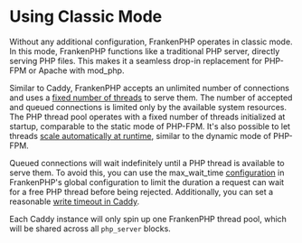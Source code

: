 # Using Classic Mode

Without any additional configuration, FrankenPHP operates in classic mode. In this mode, FrankenPHP functions like a traditional PHP server, directly serving PHP files. This makes it a seamless drop-in replacement for PHP-FPM or Apache with mod_php.

Similar to Caddy, FrankenPHP accepts an unlimited number of connections and uses a [fixed number of threads](config.md#caddyfile-config) to serve them. The number of accepted and queued connections is limited only by the available system resources.
The PHP thread pool operates with a fixed number of threads initialized at startup, comparable to the static mode of PHP-FPM. It's also possible to let threads [scale automatically at runtime](performance.md#max_threads), similar to the dynamic mode of PHP-FPM.

Queued connections will wait indefinitely until a PHP thread is available to serve them. To avoid this, you can use the max_wait_time [configuration](config.md) in FrankenPHP's global configuration to limit the duration a request can wait for a free PHP thread before being rejected.
Additionally, you can set a reasonable [write timeout in Caddy](https://caddyserver.com/docs/caddyfile/options#timeouts).

Each Caddy instance will only spin up one FrankenPHP thread pool, which will be shared across all `php_server` blocks.

